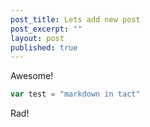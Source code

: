 ```yaml
---
post_title: Lets add new post
post_excerpt: ""
layout: post
published: true
---
```


Awesome!

```js
var test = "markdown in tact"
```

Rad!